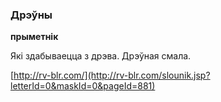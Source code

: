 ### Дрэўны
**прыметнік**

Які здабываецца з дрэва. Дрэўная смала.

<a rel="author">[http://rv-blr.com/](http://rv-blr.com/slounik.jsp?letterId=0&maskId=0&pageId=881)</a>
